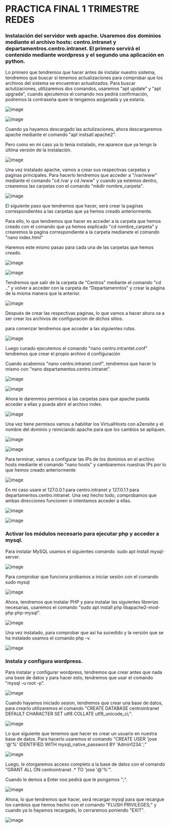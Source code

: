 # PRACTICA FINAL 1 TRIMESTRE REDES

### Instalación del servidor web apache. Usaremos dos dominios mediante el archivo hosts: centro.intranet y departamentros.centro.intranet. El primero servirá el contenido mediante wordpress y el segundo una aplicación en python.

Lo primero que tendremos que hacer antes de instalar nuestro sistema, tendremos que buscar si tenemos actualizaciones para comprobar que los archivos del sistema se encuentran actualizados. Para buscar actulizaciones, utilizaremos dos comandos, usaremos "apt update" y "apt upgrade", cuando ajecutemos el comando nos pedirá confirmación, podremos la contraseña quee le tengamos asiganada y ya estaría.

![image](https://github.com/Josex02/SREI-ASIR2/assets/91255971/d022e8cb-565b-494c-8a9c-026efaaa3043)

![image](https://github.com/Josex02/SREI-ASIR2/assets/91255971/108479b2-300c-4b93-853e-d615f2194496)

Cuando ya hayamos descargado las actulizaciones, ahora descargaremos apache mediante el comando "apt instsall apache2".

Pero como en mi caso ya lo tenía instalado, me aparece que ya tengo la última versión de la instalación.

![image](https://github.com/Josex02/SREI-ASIR2/assets/91255971/e6bcd3d5-ebc0-4077-b8b9-5b1d70e9aae1)

Una vez instalado apache, vamos a crear sus respectivas carpetas y paginas principales. Para hacerlo tendremos que acceder a "/var/www" mediante el comando "cd /var y cd /www" y cuando ya estemos dentro, crearemos las carpetas con el comando "mkdir nombre_carpeta".

![image](https://github.com/Josex02/SREI-ASIR2/assets/91255971/a1af02a0-b15c-4985-a0a9-27029e9d676d)

El siguiente paso que tendremos que hacer, será crear la paginas correspondientes a las carpetas que ya hemos creado anteriormente.

Para ello, lo que tendremos que hacer es acceder a la carpeta que hemos creado con el comando que ya hemos explicado "cd nombre_carpeta" y crearemos la pagina correspondiente a la carpeta medianete el comando "nano index.html"

Haremos este mismo pasao para cada una de las carpetas que hemos creado.

![image](https://github.com/Josex02/SREI-ASIR2/assets/91255971/eb61fe5b-d5e4-44dd-aba4-b2619c3acce6)

![image](https://github.com/Josex02/SREI-ASIR2/assets/91255971/22e7b037-ec50-4a36-8a95-d36a6a8f580c)

Tendremos que salir de la carpeta de "Centros" mediante el comando "cd .." y volver a acceder con la carpeta de "Departamenntos" y crear la página de la misma manera que la anterior.

![image](https://github.com/Josex02/SREI-ASIR2/assets/91255971/6dd9e7c7-cfe6-46c7-806e-6322e835b152)

Después de crear las respectivas paginas, lo que vamos a hacer ahora va a ser crear los archivos de configuracion de dichos sitios.

para comenzar tendremos que acceder a las siguientes rutas.

![image](https://github.com/Josex02/SREI-ASIR2/assets/91255971/2fa6e85b-ca9e-4435-8cd6-2e0849667a28)

Luego cunado ejecutemos el comando "nano centro.intrantet.conf" tendremos que crear el propio archivo d configuración

Cuando acabemos "nano centro.intranet.conf", tendremos que hacer lo mismo con "nano departamentos.centro.intranet".

![image](https://github.com/Josex02/SREI-ASIR2/assets/91255971/a3073ed3-aaa3-4813-a03e-34c6739ea976)

![image](https://github.com/Josex02/SREI-ASIR2/assets/91255971/1bfbf2e1-68d3-4f8f-93c7-f61bb1721554)

Ahora le daremmos permisos a las carpetas para que apache pueda acceder a ellas y pueda abrir el archivo index.

![image](https://github.com/Josex02/SREI-ASIR2/assets/91255971/8a0903c9-e9e1-4eb1-9558-0f0f450eebb0)

Una vez tiene permisos vamos a habilitar los VirtualHosts con a2ensite y el nombre del dominio y reiniciando apache para que los cambios se apliquen.

![image](https://github.com/Josex02/SREI-ASIR2/assets/91255971/58c17641-83c0-479f-997a-b35b2fd9f35d)

![image](https://github.com/Josex02/SREI-ASIR2/assets/91255971/476b5ba9-95a0-4294-bd55-466324960f85)


Para terminar, vamos a configurar las IPs de los  dominios en el archivo hosts mediante el comando "nano hosts" y cambiaremos nuestras IPs por lo que hemos creado anteriormente

![image](https://github.com/Josex02/SREI-ASIR2/assets/91255971/56b690e5-ec24-40a2-8a5d-0e62149604e3)

En mi caso usare el 127.0.0.1 para centro.intranet y 127.0.1.1 para departamentos.centro.intranet. Una vez hecho todo, comprobamos que ambas direcciones funcionen si intentamos acceder a ellas.

![image](https://github.com/Josex02/SREI-ASIR2/assets/91255971/07e79d92-29c7-4368-b3f7-7ab46a5174c3)

![image](https://github.com/Josex02/SREI-ASIR2/assets/91255971/6ec71a6c-ebf0-4a10-9347-5ef1b62f8cdf)


### Activar los módulos necesario para ejecutar php y acceder a mysql.

Para instalar MySQL usamos el siguientes comando: sudo apt install mysql-server.

![image](https://github.com/Josex02/SREI-ASIR2/assets/91255971/aa2b89af-250f-4b30-9bb0-9dc946a2212d)

Para comprobar que funciona probamos a iniciar sesión con el comando sudo mysql

![image](https://github.com/Josex02/SREI-ASIR2/assets/91255971/052cad67-025c-4c51-a37a-30311fec0f3f)

Ahora, tendremos que instalar PHP y para instalar las siguientes librerias necesarias, usaremos el comando "sudo apt install php libapache2-mod-php php-mysql".

![image](https://github.com/Josex02/SREI-ASIR2/assets/91255971/819dbeaf-cb4a-4152-a22c-2afcfb4e3a2f)

Una vez instalado, para comprobar que así ha sucedido y la versión que se ha instalado usamos el comando php -v.

![image](https://github.com/Josex02/SREI-ASIR2/assets/91255971/54151f81-47a5-41a7-a9dc-28da75af3314)

### Instala y configura wordpress.

Para instalar y configurar wordpress, tendremos que crear antes que nada una base de datos y para hacer esto, tendremos que usar el comando "mysql -u root -p".

![image](https://github.com/Josex02/SREI-ASIR2/assets/91255971/6a74b25d-b7e9-4a3c-a8ec-c7b2a8c9f00a)

Cuando hayamos iniciado sesion, tendremos que crear una base de datos, para crearlo utilizaremos el comando "CREATE DATABASE centrointranet DEFAULT CHARACTER SET utf8 COLLATE utf8_unicode_ci;".

![image](https://github.com/Josex02/SREI-ASIR2/assets/91255971/ce47b179-308f-418f-ac6c-47a6dca225ea)

Lo que siguiente que tenemos que hacer es crear un usuario en nuestra base de datos. Para hacerlo usaremos el comando "CREATE USER 'jose '@'%' IDENTIFIED WITH mysql_native_password BY 'Admin1234.';"

![image](https://github.com/Josex02/SREI-ASIR2/assets/91255971/df90cde5-1dfe-48c6-a34a-7418f148965b)

Luego, le otorgaremos acceso completo a la base de datos con el comando "GRANT ALL ON centrointranet .* TO 'jose '@'%'".

Cuando le  demos a Enter nos pedirá que le pongamos ";".

![image](https://github.com/Josex02/SREI-ASIR2/assets/91255971/4adb6088-0658-456d-97b1-9c1af8b0d760)

Ahora, lo que tendremos que hacer, será recargar mysql para que recargue los cambios que hemos hecho con el comando "FLUSH PRIVILEGES;"  y cuando ya lo hayamos recargado, lo cerraremos poniendo "EXIT".

![image](https://github.com/Josex02/SREI-ASIR2/assets/91255971/caf4be8c-5f7d-4036-ac30-e410b3fc2bee)



















